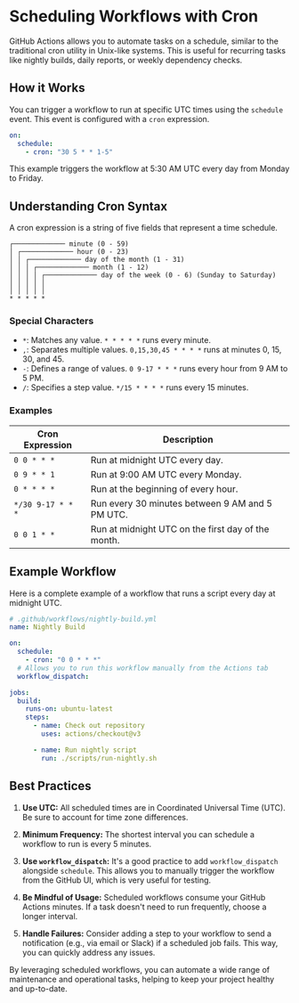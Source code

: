 # Scheduling Workflows with Cron

GitHub Actions allows you to automate tasks on a schedule, similar to the
traditional cron utility in Unix-like systems.
This is useful for recurring tasks like nightly builds, daily reports, or
weekly dependency checks.

## How it Works

You can trigger a workflow to run at specific UTC times using the `schedule`
event.
This event is configured with a `cron` expression.

```yaml
on:
  schedule:
    - cron: "30 5 * * 1-5"
```

This example triggers the workflow at 5:30 AM UTC every day from Monday to
Friday.

## Understanding Cron Syntax

A cron expression is a string of five fields that represent a time schedule.

```
┌───────────── minute (0 - 59)
│ ┌───────────── hour (0 - 23)
│ │ ┌───────────── day of the month (1 - 31)
│ │ │ ┌───────────── month (1 - 12)
│ │ │ │ ┌───────────── day of the week (0 - 6) (Sunday to Saturday)
│ │ │ │ │
│ │ │ │ │
* * * * *
```

### Special Characters

- `*`: Matches any value.
  `* * * * *` runs every minute.
- `,`: Separates multiple values.
  `0,15,30,45 * * * *` runs at minutes 0, 15, 30, and 45.
- `-`: Defines a range of values.
  `0 9-17 * * *` runs every hour from 9 AM to 5 PM.
- `/`: Specifies a step value.
  `*/15 * * * *` runs every 15 minutes.

### Examples

| Cron Expression   | Description                                        |
| ----------------- | -------------------------------------------------- |
| `0 0 * * *`       | Run at midnight UTC every day.                     |
| `0 9 * * 1`       | Run at 9:00 AM UTC every Monday.                   |
| `0 * * * *`       | Run at the beginning of every hour.                |
| `*/30 9-17 * * *` | Run every 30 minutes between 9 AM and 5 PM UTC.    |
| `0 0 1 * *`       | Run at midnight UTC on the first day of the month. |

## Example Workflow

Here is a complete example of a workflow that runs a script every day at
midnight UTC.

```yaml
# .github/workflows/nightly-build.yml
name: Nightly Build

on:
  schedule:
    - cron: "0 0 * * *"
  # Allows you to run this workflow manually from the Actions tab
  workflow_dispatch:

jobs:
  build:
    runs-on: ubuntu-latest
    steps:
      - name: Check out repository
        uses: actions/checkout@v3

      - name: Run nightly script
        run: ./scripts/run-nightly.sh
```

## Best Practices

1.  **Use UTC:** All scheduled times are in Coordinated Universal Time (UTC).
    Be sure to account for time zone differences.

2.  **Minimum Frequency:** The shortest interval you can schedule a workflow to
    run is every 5 minutes.

3.  **Use `workflow_dispatch`:** It's a good practice to add
    `workflow_dispatch` alongside `schedule`.
    This allows you to manually trigger the workflow from the GitHub UI, which
    is very useful for testing.

4.  **Be Mindful of Usage:** Scheduled workflows consume your GitHub Actions
    minutes.
    If a task doesn't need to run frequently, choose a longer interval.

5.  **Handle Failures:** Consider adding a step to your workflow to send a
    notification (e.g., via email or Slack) if a scheduled job fails.
    This way, you can quickly address any issues.

By leveraging scheduled workflows, you can automate a wide range of
maintenance and operational tasks, helping to keep your project healthy and
up-to-date.
